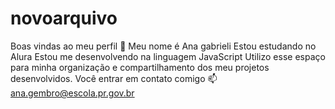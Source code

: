 # novoarquivo
Boas vindas ao meu perfil 💙
Meu nome é Ana gabrieli
Estou estudando no Alura
Estou me desenvolvendo na linguagem JavaScript
Utilizo esse espaço para minha organização e compartilhamento dos meu projetos desenvolvidos.
Você entrar em contato comigo 📫
ana.gembro@escola.pr.gov.br


